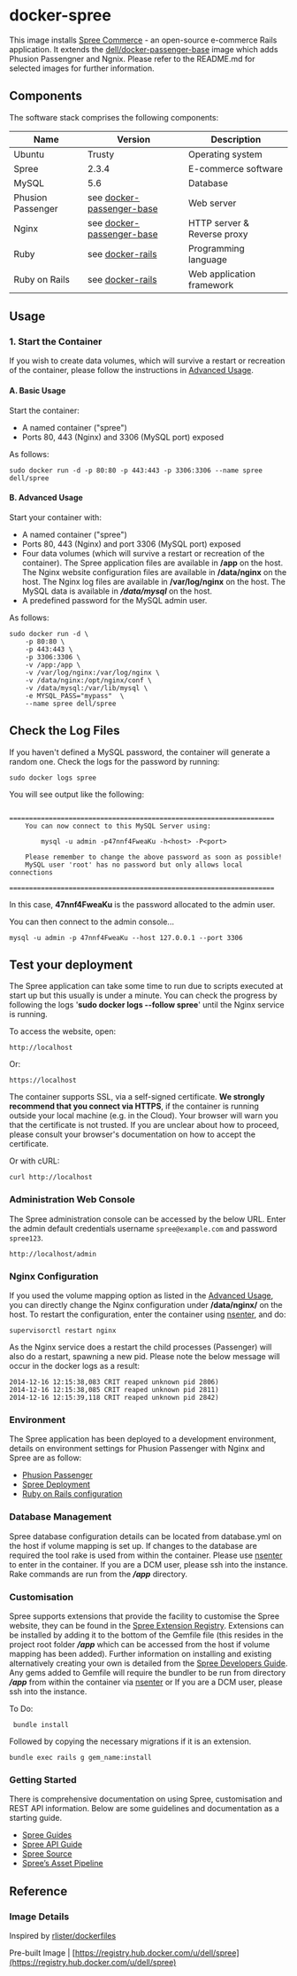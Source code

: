 # docker-spree
This image installs [Spree Commerce](http://spreecommerce.com/) - an open-source e-commerce Rails application. 
It extends the [dell/docker-passenger-base](https://github.com/dell-cloud-marketplace/docker-passenger-base) image which adds Phusion Passengner and Ngnix. Please refer to the README.md for selected images for further information.

## Components
The software stack comprises the following components:

Name              | Version    | Description
------------------|------------|------------------------------
Ubuntu            | Trusty             | Operating system
Spree             | 2.3.4              | E-commerce software
MySQL             | 5.6                | Database
Phusion Passenger | see [docker-passenger-base](https://github.com/dell-cloud-marketplace/docker-passenger-base/)          | Web server
Nginx             | see [docker-passenger-base](https://github.com/dell-cloud-marketplace/docker-passenger-base/)            | HTTP server & Reverse proxy
Ruby              | see [docker-rails](https://github.com/dell-cloud-marketplace/docker-rails/) | Programming language
Ruby on Rails     | see [docker-rails](https://github.com/dell-cloud-marketplace/docker-rails/)     | Web application framework

## Usage

### 1. Start the Container
If you wish to create data volumes, which will survive a restart or recreation of the container, please follow the instructions in [Advanced Usage](#advanced-usage).

#### A. Basic Usage
Start the container:

* A named container ("spree")
* Ports 80, 443 (Nginx) and 3306 (MySQL port) exposed

As follows:

```no-highlight
sudo docker run -d -p 80:80 -p 443:443 -p 3306:3306 --name spree dell/spree
```

<a name="advanced-usage"></a>
#### B. Advanced Usage
Start your container with:

* A named container ("spree")
* Ports 80, 443 (Nginx) and port 3306 (MySQL port) exposed
* Four data volumes (which will survive a restart or recreation of the container). The Spree application files are available in **/app** on the host. The Nginx website configuration files are available in **/data/nginx** on the host. The Nginx log files are available in **/var/log/nginx** on the host. The MySQL data is available in ***/data/mysql*** on the host.
* A predefined password for the MySQL admin user.

As follows:

```no-highlight
sudo docker run -d \
    -p 80:80 \
    -p 443:443 \
    -p 3306:3306 \
    -v /app:/app \
    -v /var/log/nginx:/var/log/nginx \
    -v /data/nginx:/opt/nginx/conf \
    -v /data/mysql:/var/lib/mysql \
    -e MYSQL_PASS="mypass"  \
    --name spree dell/spree
```

## Check the Log Files

If you haven't defined a MySQL password, the container will generate a random one. Check the logs for the password by running:

```no-highlight
sudo docker logs spree
```

You will see output like the following:

```no-highlight
    ===================================================================
    You can now connect to this MySQL Server using:

        mysql -u admin -p47nnf4FweaKu -h<host> -P<port>

    Please remember to change the above password as soon as possible!
    MySQL user 'root' has no password but only allows local connections
    ===================================================================
```

In this case, **47nnf4FweaKu** is the password allocated to the admin user.

You can then connect to the admin console...
```no-highlight
mysql -u admin -p 47nnf4FweaKu --host 127.0.0.1 --port 3306
```

## Test your deployment

The Spree application can take some time to run due to scripts executed at start up but this usually is under a minute. You can check the progress by following the logs '**sudo docker logs --follow spree**' until the Nginx service is running.

To access the website, open:
```no-highlight
http://localhost
```
Or:

```no-highlight
https://localhost
```

The container supports SSL, via a self-signed certificate. **We strongly recommend that you connect via HTTPS**, if the container is running outside your local machine (e.g. in the Cloud). Your browser will warn you that the certificate is not trusted. If you are unclear about how to proceed, please consult your browser's documentation on how to accept the certificate.

Or with cURL:
```no-highlight
curl http://localhost
```

### Administration Web Console

The Spree administration console can be accessed by the below URL. Enter the admin default credentials username ```spree@example.com``` and password ```spree123```.

```no-highlight
http://localhost/admin
```

### Nginx Configuration

If you used the volume mapping option as listed in the [Advanced Usage](#advanced-usage), you can directly change the Nginx configuration under **/data/nginx/** on the host. To restart the configuration, enter the container using [nsenter](https://github.com/dell-cloud-marketplace/additional-documentation/blob/master/nsenter.md), and do:

```no-highlight
supervisorctl restart nginx
```

As the Nginx service does a restart the child processes (Passenger) will also do a restart, spawning a new pid. Please note the below message will occur in the docker logs as a result:

```no-highlight
2014-12-16 12:15:38,083 CRIT reaped unknown pid 2806)
2014-12-16 12:15:38,085 CRIT reaped unknown pid 2811)
2014-12-16 12:15:39,118 CRIT reaped unknown pid 2842)
```

### Environment

The Spree application has been deployed to a development environment, details on environment settings for Phusion Passenger with Nginx and Spree are as follow:

* [Phusion Passenger](https://www.phusionpassenger.com/documentation/Users%20guide%20Nginx.html#PassengerAppEnv)
* [Spree Deployment](https://guides.spreecommerce.com/developer/deployment_tips.html)
* [Ruby on Rails configuration](http://guides.rubyonrails.org/configuring.html)

### Database Management

Spree database configuration details can be located from database.yml on the host if volume mapping is set up. If changes to the database are required the tool rake is used from within the container. Please use [nsenter](https://github.com/dell-cloud-marketplace/additional-documentation/blob/master/nsenter.md) to enter in the container. If you are a DCM user, please ssh into the instance. Rake commands are run from the ***/app*** directory.

### Customisation

Spree supports extensions that provide the facility to customise the Spree website, they can be found in the [Spree Extension Registry](http://spreecommerce.com/extensions). Extensions can be installed by adding it to the bottom of the Gemfile file (this resides in the project root folder ***/app*** which can be accessed from the host if volume mapping has been added). Further information on installing and existing alternatively creating your own is detailed from the [Spree Developers Guide](http://guides.spreecommerce.com/developer/extensions_tutorial.html). Any gems added to Gemfile will require the bundler to be run from directory ***/app*** from within the container via [nsenter](https://github.com/dell-cloud-marketplace/additional-documentation/blob/master/nsenter.md) or If you are a DCM user, please ssh into the instance.

To Do:
```no-highlight
 bundle install
 ```
 
Followed by copying the necessary migrations if it is an extension.
```no-highlight
bundle exec rails g gem_name:install
```

### Getting Started

There is comprehensive documentation on using Spree, customisation and REST API information. Below are some guidelines and documentation as a starting guide.

* [Spree Guides](http://guides.spreecommerce.com/)
* [Spree API Guide](http://guides.spreecommerce.com/api/)
* [Spree Source](https://github.com/spree/spree/tree/2-4-stable)
* [Spree’s Asset Pipeline](https://github.com/spree/spree-guides/blob/master/content/developer/customization/asset.markdown)

## Reference

### Image Details

Inspired by [rlister/dockerfiles](https://github.com/rlister/dockerfiles/tree/master/spree)

Pre-built Image   | [https://registry.hub.docker.com/u/dell/spree](https://registry.hub.docker.com/u/dell/spree) 
